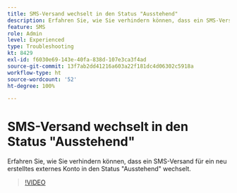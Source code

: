 ```yaml
---
title: SMS-Versand wechselt in den Status "Ausstehend"
description: Erfahren Sie, wie Sie verhindern können, dass ein SMS-Versand für ein neu erstelltes externes Konto in den Status "Ausstehend" wechselt.
feature: SMS
role: Admin
level: Experienced
type: Troubleshooting
kt: 8429
exl-id: f6030e69-143e-40fa-838d-107e3ca3f4ad
source-git-commit: 13f7ab2dd41216a603a22f181dc4d06302c5918a
workflow-type: ht
source-wordcount: '52'
ht-degree: 100%

---
```


# SMS-Versand wechselt in den Status &quot;Ausstehend&quot;

Erfahren Sie, wie Sie verhindern können, dass ein SMS-Versand für ein neu erstelltes externes Konto in den Status &quot;Ausstehend&quot; wechselt.

>[!VIDEO](https://video.tv.adobe.com/v/335986?quality=12&learn=on)
